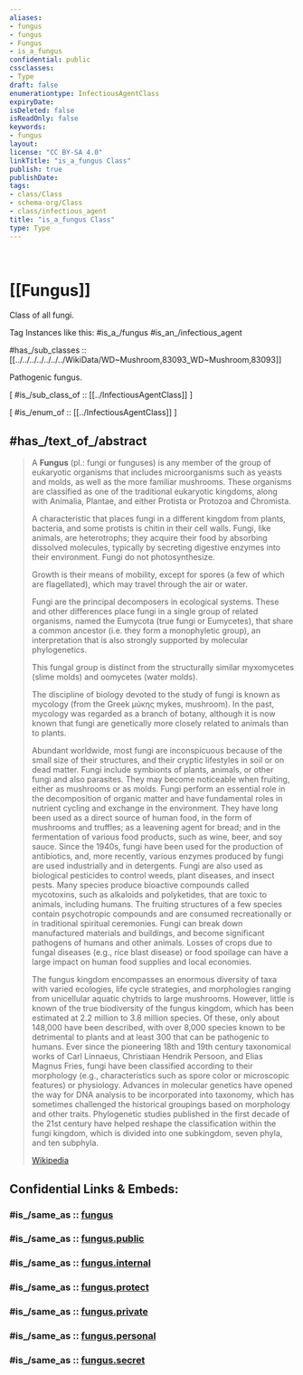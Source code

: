 ```yaml
---
aliases:
- fungus
- fungus
- Fungus
- is_a_fungus
confidential: public
cssclasses:
- Type
draft: false
enumerationtype: InfectiousAgentClass
expiryDate: 
isDeleted: false
isReadOnly: false
keywords:
- fungus
layout: 
license: "CC BY-SA 4.0"
linkTitle: "is_a_fungus Class"
publish: true
publishDate: 
tags:
- class/Class
- schema-org/Class
- class/infectious_agent
title: "is_a_fungus Class"
type: Type
---
```


﻿

# [[Fungus]] 

Class of all fungi.

Tag Instances like this: 
#is_a_/fungus
#is_an_/infectious_agent

#has_/sub_classes :: [[../../../../../../../WikiData/WD~Mushroom,83093_WD~Mushroom,83093]] 

Pathogenic fungus.

[ #is_/sub_class_of :: [[../InfectiousAgentClass]] ]

[ #is_/enum_of :: [[../InfectiousAgentClass]] ]


## #has_/text_of_/abstract 

> A **Fungus** (pl.: fungi or funguses) is any member of the group of eukaryotic organisms 
> that includes microorganisms such as yeasts and molds, as well as the more familiar mushrooms. 
> These organisms are classified as one of the traditional eukaryotic kingdoms, 
> along with Animalia, Plantae, and either Protista or Protozoa and Chromista.
>
> A characteristic that places fungi in a different kingdom from plants, bacteria, and some protists 
> is chitin in their cell walls. 
> Fungi, like animals, are heterotrophs; they acquire their food by absorbing dissolved molecules, 
> typically by secreting digestive enzymes into their environment. 
> Fungi do not photosynthesize. 
> 
> Growth is their means of mobility, 
> except for spores (a few of which are flagellated), which may travel through the air or water. 
> 
> Fungi are the principal decomposers in ecological systems. 
> These and other differences place fungi in a single group of related organisms, 
> named the Eumycota (true fungi or Eumycetes), 
> that share a common ancestor (i.e. they form a monophyletic group), 
> an interpretation that is also strongly supported by molecular phylogenetics. 
> 
> This fungal group is distinct from the structurally similar myxomycetes (slime molds) 
> and oomycetes (water molds). 
> 
> The discipline of biology devoted to the study of fungi is known as mycology 
> (from the Greek μύκης mykes, mushroom). 
> In the past, mycology was regarded as a branch of botany, 
> although it is now known that fungi are genetically more closely related to animals than to plants.
>
> Abundant worldwide, most fungi are inconspicuous because of the small size of their structures, and their cryptic lifestyles in soil or on dead matter. Fungi include symbionts of plants, animals, or other fungi and also parasites. They may become noticeable when fruiting, either as mushrooms or as molds. Fungi perform an essential role in the decomposition of organic matter and have fundamental roles in nutrient cycling and exchange in the environment. They have long been used as a direct source of human food, in the form of mushrooms and truffles; as a leavening agent for bread; and in the fermentation of various food products, such as wine, beer, and soy sauce. Since the 1940s, fungi have been used for the production of antibiotics, and, more recently, various enzymes produced by fungi are used industrially and in detergents. Fungi are also used as biological pesticides to control weeds, plant diseases, and insect pests. Many species produce bioactive compounds called mycotoxins, such as alkaloids and polyketides, that are toxic to animals, including humans. The fruiting structures of a few species contain psychotropic compounds and are consumed recreationally or in traditional spiritual ceremonies. Fungi can break down manufactured materials and buildings, and become significant pathogens of humans and other animals. Losses of crops due to fungal diseases (e.g., rice blast disease) or food spoilage can have a large impact on human food supplies and local economies.
>
> The fungus kingdom encompasses an enormous diversity of taxa with varied ecologies, life cycle strategies, and morphologies ranging from unicellular aquatic chytrids to large mushrooms. However, little is known of the true biodiversity of the fungus kingdom, which has been estimated at 2.2 million to 3.8 million species. Of these, only about 148,000 have been described, with over 8,000 species known to be detrimental to plants and at least 300 that can be pathogenic to humans. Ever since the pioneering 18th and 19th century taxonomical works of Carl Linnaeus, Christiaan Hendrik Persoon, and Elias Magnus Fries, fungi have been classified according to their morphology (e.g., characteristics such as spore color or microscopic features) or physiology. Advances in molecular genetics have opened the way for DNA analysis to be incorporated into taxonomy, which has sometimes challenged the historical groupings based on morphology and other traits. Phylogenetic studies published in the first decade of the 21st century have helped reshape the classification within the fungi kingdom, which is divided into one subkingdom, seven phyla, and ten subphyla.
>
> [Wikipedia](https://en.wikipedia.org/wiki/Fungus)


## Confidential Links & Embeds: 

### #is_/same_as :: [fungus](/_Standards/schema-org/Class/is_a_/Intangible/enumeration/medical_enumeration/infectious_agent/fungus.md) 

### #is_/same_as :: [fungus.public](/_public/schema-org/Class/is_a_/Intangible/enumeration/medical_enumeration/infectious_agent/fungus.public.md) 

### #is_/same_as :: [fungus.internal](/_internal/schema-org/Class/is_a_/Intangible/enumeration/medical_enumeration/infectious_agent/fungus.internal.md) 

### #is_/same_as :: [fungus.protect](/_protect/schema-org/Class/is_a_/Intangible/enumeration/medical_enumeration/infectious_agent/fungus.protect.md) 

### #is_/same_as :: [fungus.private](/_private/schema-org/Class/is_a_/Intangible/enumeration/medical_enumeration/infectious_agent/fungus.private.md) 

### #is_/same_as :: [fungus.personal](/_personal/schema-org/Class/is_a_/Intangible/enumeration/medical_enumeration/infectious_agent/fungus.personal.md) 

### #is_/same_as :: [fungus.secret](/_secret/schema-org/Class/is_a_/Intangible/enumeration/medical_enumeration/infectious_agent/fungus.secret.md)

